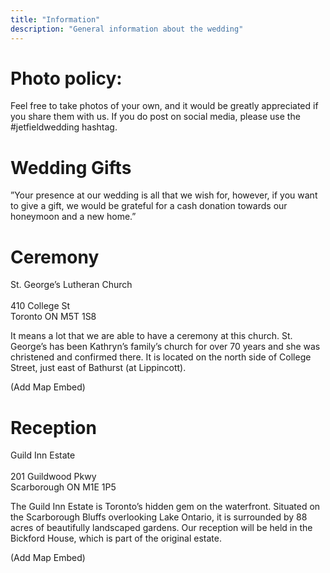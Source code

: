 ```yaml
---
title: "Information"
description: "General information about the wedding"
---
```


<h1>Photo policy:</h1>

 Feel free to take photos of your own, and it would be greatly appreciated if you share them with us. If you do post on social media, please use the #jetfieldwedding hashtag. 

<h1>Wedding Gifts</h1>

”Your presence at our wedding is all that we wish for, however, if you want to give a gift, we would be grateful for a cash donation towards our honeymoon and a new home.” 



<h1>Ceremony</h1>
St. George’s Lutheran Church<br/>
<br/>
410 College St<br/>
Toronto ON M5T 1S8<br/>

It means a lot that we are able to have a ceremony at this church. St. George’s has been Kathryn’s family’s church for over 70 years and she was christened and confirmed there. It is located on the north side of College Street, just east of Bathurst (at Lippincott).

(Add Map Embed)

<h1>Reception</h1>
Guild Inn Estate<br/>
<br/>
201 Guildwood Pkwy<br/>
Scarborough ON M1E 1P5<br/>

The Guild Inn Estate is Toronto’s hidden gem on the waterfront. Situated on the Scarborough Bluffs overlooking Lake Ontario, it is surrounded by 88 acres of beautifully landscaped gardens. Our reception will be held in the Bickford House, which is part of the original estate. 

(Add Map Embed)


